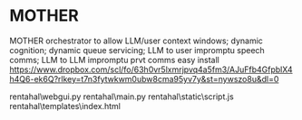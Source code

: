 # MOTHER
MOTHER orchestrator to allow LLM/user context windows; dynamic cognition; dynamic queue servicing; LLM to user impromptu speech comms; LLM to LLM impromptu prvt comms
easy install https://www.dropbox.com/scl/fo/63h0vr5lxmrjpvq4a5fm3/AJuFfb4GfpblX4h4Q6-ek6Q?rlkey=t7n3fytwkwm0ubw8cma95yv7y&st=nywszo8u&dl=0

rentahal\webgui.py rentahal\main.py rentahal\static\script.js rentahal\templates\index.html
